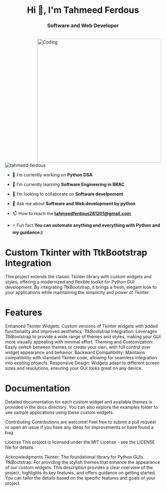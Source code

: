 <h1 align="center">Hi 👋, I'm Tahmeed Ferdous</h1>
<h3 align="center">Software and Web Developer</h3>
<br>
<img align="right" alt="Coding" width="400" src="https://media.tenor.com/Lg3STTHsNWkAAAAM/angry-work-related.gif">

<p align="left"> <img src="https://komarev.com/ghpvc/?username=tahmeed-ferdous&label=Profile%20views&color=0e75b6&style=flat" alt="tahmeed-ferdous" /> </p>

- 🔭 I’m currently working on **Python DSA**

- 🌱 I’m currently learning **Software Engineering in BRAC**

- 👯 I’m looking to collaborate on **Software develpoment**

- 💬 Ask me about **Software and Web development by python**

- 📫 How to reach me **tahmeedferdous281201@gmail.com**

- ⚡ Fun fact **You can automate anything and everything with Python and my guidance:)**

# Custom Tkinter with TtkBootstrap Integration
This project extends the classic Tkinter library with custom widgets and styles, offering a modernized and flexible toolkit for Python GUI development. By integrating TtkBootstrap, it brings a fresh, elegant look to your applications while maintaining the simplicity and power of Tkinter.

# Features
Enhanced Tkinter Widgets: Custom versions of Tkinter widgets with added functionality and improved aesthetics.
TtkBootstrap Integration: Leverages TtkBootstrap to provide a wide range of themes and styles, making your GUI more visually appealing with minimal effort.
Theming and Customization: Easily switch between themes or create your own, with full control over widget appearance and behavior.
Backward Compatibility: Maintains compatibility with standard Tkinter code, allowing for seamless integration into existing projects.
Responsive Design: Widgets adapt to different screen sizes and resolutions, ensuring your GUI looks great on any device.

# Documentation
Detailed documentation for each custom widget and available themes is provided in the docs directory. You can also explore the examples folder to see sample applications using these custom widgets.

Contributing
Contributions are welcome! Feel free to submit a pull request or open an issue if you have any ideas for improvements or have found a bug.

License
This project is licensed under the MIT License - see the LICENSE file for details.

Acknowledgments
Tkinter: The foundational library for Python GUIs.
TtkBootstrap: For providing the stylish themes that enhance the appearance of our custom widgets.
This description provides a clear overview of the project, highlights its key features, and offers guidance on getting started. You can tailor the details based on the specific features and goals of your project.
